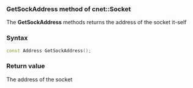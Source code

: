 ### GetSockAddress method of cnet::Socket

The **GetSockAddress** methods returns the address of the socket it-self

### Syntax
```C++
const Address GetSockAddress();
```

### Return value

The address of the socket